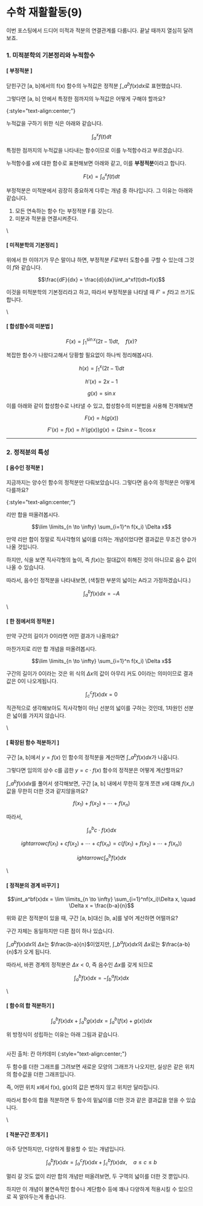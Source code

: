 # 수학 재활활동(9)

이번 포스팅에서 드디어 미적과 적분의 연결관계를 다룹니다. 끝날 때까지 열심히 달려보죠.

### 1. 미적분학의 기본정리와 누적함수

#### \[ 부정적분 ]

닫힌구간 \[a, b]에서의 f(x) 함수의 누적값은 정적분 $\int\_a^b f(x)dx$로 표현했습니다.

그렇다면 \[a, b] 안에서 특정한 점까지의 누적값은 어떻게 구해야 할까요?

&#x20;{:style="text-align:center;"}

누적값을 구하기 위한 식은 아래와 같습니다.

$$\int_a^x f(t) dt$$

특정한 점까지의 누적값을 나타내는 함수이므로 이를 누적함수라고 부르겠습니다.

누적함수를 x에 대한 함수로 표현해보면 아래와 같고, 이를 **부정적분**이라고 합니다.

$$F(x) = \int_a^x f(t) dt$$

부정적분은 미적분에서 굉장히 중요하게 다루는 개념 중 하나입니다. 그 이유는 아래와 같습니다.

1. 모든 연속하는 함수 f는 부정적분 F를 갖는다.
2. 미분과 적분을 연결시켜준다.

\


#### \[ 미적분학의 기본정리 ]

위에서 한 이야기가 무슨 말이냐 하면, 부정적분 $F$로부터 도함수를 구할 수 있는데 그것이 $f$와 같습니다.

$$\frac{dF}{dx} = \frac{d}{dx}\int_a^xf(t)dt=f(x)$$

이것을 미적분학의 기본정리라고 하고, 따라서 부정적분을 나타낼 때 $F'=f$라고 쓰기도 합니다.

\


#### \[ 합성함수의 미분법 ]

$$F(x) = \int_1^{\sin x}(2t-1)dt, \quad f(x) ?$$

복잡한 함수가 나왔다고해서 당황할 필요없이 하나씩 정리해봅시다.

$$h(x) = \int_1^x(2t-1)dt$$

$$h'(x) = 2x-1$$

$$g(x) = \sin x$$

이를 아래와 같이 합성함수로 나타낼 수 있고, 합성함수의 미분법을 사용해 전개해보면

$$F(x) = h(g(x))$$

$$F'(x) = f(x) = h'(g(x))g(x) = (2\sin x -1)\cos x$$

***

### 2. 정적분의 특성

#### \[ 음수인 정적분 ]

지금까지는 양수인 함수의 정적분만 다뤄보았습니다. 그렇다면 음수의 정적분은 어떻게 다를까요?

&#x20;{:style="text-align:center;"}

리만 합을 떠올려봅시다.

$$\lim \limits_{n \to \infty} \sum_{i=1}^n f(x_i) \Delta x$$

만약 리만 합이 정말로 직사각형의 넓이를 더하는 개념이었다면 결과값은 무조건 양수가 나올 것입니다.

하지만, 식을 보면 직사각형의 높이, 즉 $f(x)$는 절대값이 취해진 것이 아니므로 음수 값이 나올 수 있습니다.

따라서, 음수인 정적분을 나타내보면, (색칠한 부분의 넓이는 A라고 가정하겠습니다.)

$$\int_a^b f(x)dx = -A$$

\


#### \[ 한 점에서의 정적분 ]

만약 구간의 길이가 0이라면 어떤 결과가 나올까요?

마찬가지로 리만 합 개념을 떠올려봅시다.

$$\lim \limits_{n \to \infty} \sum_{i=1}^n f(x_i) \Delta x$$

구간의 길이가 0이라는 것은 위 식의 $\Delta x$의 값이 아무리 커도 0이라는 의미이므로 결과값은 0이 나오게됩니다.

$$\int_c^cf(x)dx = 0$$

직관적으로 생각해보아도 직사각형이 아닌 선분의 넓이를 구하는 것인데, 1차원인 선분은 넓이를 가지지 않습니다.

\


#### \[ 확장된 함수 적분하기 ]

구간 \[a, b]에서 $y = f(x)$ 인 함수의 정적분을 계산하면 $\int\_a^bf(x)dx$가 나옵니다.

그렇다면 임의의 상수 c를 곱한 $y=c\cdot f(x)$ 함수의 정적분은 어떻게 계산할까요?

$\int\_a^bf(x)dx$를 풀어서 생각해보면, 구간 \[a, b] 내에서 무한히 잘개 쪼갠 x에 대해 $f(x\_i)$ 값을 무한히 더한 것과 같지않을까요?

$$f(x_1) + f(x_2) + \cdots + f(x_n)$$

따라서,

$$\int_a^bc\cdot f(x)dx$$

$$ightarrow cf(x_1) + cf(x_2) + \cdots + cf(x_n) = c(f(x_1) + f(x_2) + \cdots + f(x_n))$$

$$ightarrow c\int_a^bf(x)dx$$

\


#### \[ 정적분의 경계 바꾸기 ]

$$\int_a^bf(x)dx = \lim \limits_{n \to \infty} \sum_{i=1}^nf(x_i)\Delta x, \quad \Delta x = \frac{b-a}{n}$$

위와 같은 정적분이 있을 때, 구간 \[a, b]대신 \[b, a]를 넣어 계산하면 어떨까요?

구간 자체는 동일하지만 다른 점이 하나 있습니다.

$\int\_a^bf(x)dx$의 $\Delta x$는 $\frac{b-a}{n}$이었지만, $\int\_b^af(x)dx$의 $\Delta x$로는 $\frac{a-b}{n}$가 오게 됩니다.

따라서, 바뀐 경계의 정적분은 $\Delta x < 0$, 즉 음수인 $\Delta x$를 갖게 되므로

$$\int_a^bf(x)dx = -\int_b^af(x)dx$$

\


#### \[ 함수의 합 적분하기 ]

$$\int_a^bf(x)dx + \int_a^bg(x)dx = \int_a^b(f(x)+g(x))dx$$

위 방정식이 성립하는 이유는 아래 그림과 같습니다.

\
사진 출처: 칸 아카데미 {:style="text-align:center;"}

두 함수를 더한 그래프를 그려보면 새로운 모양의 그래프가 나오지만, 실상은 같은 위치의 함수값을 더한 그래프입니다.

즉, 어떤 위치 x에서 f(x), g(x)의 값은 변하지 않고 위치만 달라집니다.

따라서 함수의 합을 적분하면 두 함수의 밑넓이를 더한 것과 같은 결과값을 얻을 수 있습니다.

\


#### \[ 적분구간 쪼개기 ]

아주 당연하지만, 다양하게 활용할 수 있는 개념입니다.

$$\int_a^bf(x)dx = \int_a^cf(x)dx + \int_c^bf(x)dx, \quad a\leq c\leq b$$

멀리 갈 것도 없이 리만 합의 개념만 떠올려보면, 두 구역의 넓이를 더한 것 뿐입니다.

하지만 이 개념이 불연속적인 함수나 계단함수 등에 꽤나 다양하게 적용시킬 수 있으므로 꼭 알아두는게 좋습니다.
